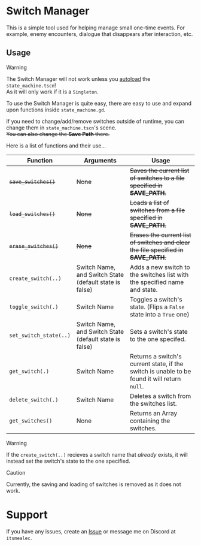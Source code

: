 # Switch Manager

This is a simple tool used for helping manage small one-time events. For example, enemy encounters, dialogue that disappears after interaction, etc.

## Usage

> [!WARNING]
> The Switch Manager will not work unless you [autoload](https://docs.godotengine.org/en/stable/tutorials/scripting/singletons_autoload.html) the `state_machine.tscn`!<br/>
> As it will only work if it is a `Singleton`.

To use the Switch Manager is quite easy, there are easy to use and expand upon functions inside `state_machine.gd`.

If you need to change/add/remove switches outside of runtime, you can change them in `state_machine.tscn`'s scene.<br/>
~~You can also change the **Save Path** there.~~

Here is a list of functions and their use...

| Function | Arguments | Usage |
|----------|-----------|-------|
| ~~`save_switches()`~~ | ~~None~~ | ~~Saves the current list of switches to a file specified in **SAVE_PATH**.~~ |
| ~~`load_switches()`~~ | ~~None~~ | ~~Loads a list of switches from a file specified in **SAVE_PATH**.~~ |
| ~~`erase_switches()`~~ | ~~None~~ | ~~Erases the current list of switches and clear the file specified in **SAVE_PATH**.~~ |
| `create_switch(..)` | Switch Name, and Switch State (default state is false) | Adds a new switch to the switches list with the specified name and state. |
| `toggle_switch(.)` | Switch Name | Toggles a switch's state. (Flips a `False` state into a `True` one) |
| `set_switch_state(..)` | Switch Name, and Switch State (default state is false) | Sets a switch's state to the one specifed.  |
| `get_switch(.)` | Switch Name | Returns a switch's current state, if the switch is unable to be found it will return `null`. |
| `delete_switch(.)` | Switch Name | Deletes a switch from the switches list. |
| `get_switches()` | None | Returns an Array containing the switches. |

> [!WARNING]
> If the `create_switch(..)` recieves a switch name that *already* exists, it will instead set the switch's state to the one specified.

> [!CAUTION]
> Currently, the saving and loading of switches is removed as it does not work.

# Support

If you have any issues, create an [Issue](https://github.com/AlecSouthward/Switch-Manager/issues/new) or message me on Discord at `itsmealec`.
